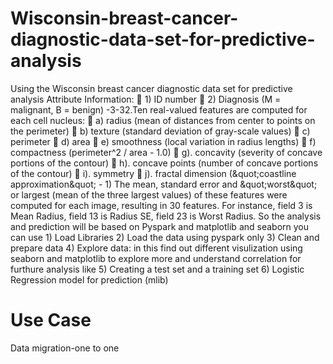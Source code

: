 # Wisconsin-breast-cancer-diagnostic-data-set-for-predictive-analysis
Using the Wisconsin breast cancer diagnostic data set for predictive analysis Attribute Information:  1) ID number  2) Diagnosis (M = malignant, B = benign) -3-32.Ten real-valued features are computed for each cell nucleus:  a) radius (mean of distances from center to points on the perimeter)  b) texture (standard deviation of gray-scale values)  c) perimeter  d) area  e) smoothness (local variation in radius lengths)  f) compactness (perimeter^2 / area - 1.0)  g). concavity (severity of concave portions of the contour)  h). concave points (number of concave portions of the contour)  i). symmetry  j). fractal dimension (&amp;quot;coastline approximation&amp;quot; - 1) The mean, standard error and &amp;quot;worst&amp;quot; or largest (mean of the three largest values) of these features were computed for each image, resulting in 30 features. For instance, field 3 is Mean Radius, field 13 is Radius SE, field 23 is Worst Radius.  So the analysis and prediction will be based on Pyspark and matplotlib and seaborn you can use 1) Load Libraries 2) Load the data using pyspark only 3) Clean and prepare data 4) Explore data: in this find out different visulization using seaborn and matplotlib to explore more and understand correlation for furthure analysis like  5) Creating a test set and a training set 6) Logistic Regression model for prediction (mlib)

# Use Case
Data migration-one to one

